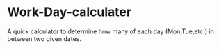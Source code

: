 # Work-Day-calculater
A quick calculator to determine how many of each day (Mon,Tue,etc.) in between two given dates.

